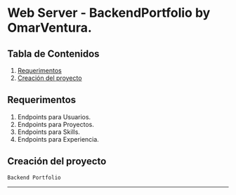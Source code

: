 # Web Server - BackendPortfolio by OmarVentura.

## Tabla de Contenidos
1. [Requerimentos](#id1)
2. [Creación del proyecto](#id2)

## Requerimentos<a name="id1"></a>

1. Endpoints para Usuarios.
2. Endpoints para Proyectos.
3. Endpoints para Skills.
4. Endpoints para Experiencia.

## Creación del proyecto<a name="id2"></a>
```
Backend Portfolio
```
<hr>
